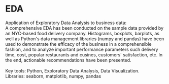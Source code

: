 # EDA
Application of Exploratory Data Analysis to business data: <br>
A comprehensive EDA has been conducted on the sample data provided by an NYC-based food delivery company. Histograms, boxplots, barplots, 
as well as Python's data management libraries (numpy and pandas) have been used to demonstrate the efficacy of the business in a 
comprehensible fashion, and to analyze important performance parameters such delivery time, cost, popular restaurants and cusines, customers'
satisfaction, etc. In the end, actionable recommendations have been presented. <br>  
Key tools: Python, Exploratory Data Analysis, Data Visualization. <br>
Libraries: seaborn, matplotlib, numpy, pandas

